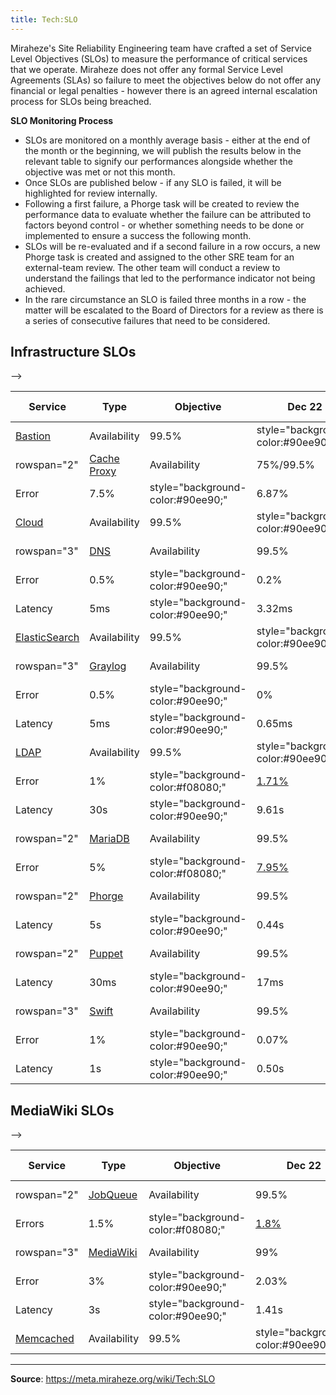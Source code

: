 ```yaml
---
title: Tech:SLO
---
```


Miraheze's Site Reliability Engineering team have crafted a set of Service Level Objectives (SLOs) to measure the performance of critical services that we operate. Miraheze does not offer any formal Service Level Agreements (SLAs) so failure to meet the objectives below do not offer any financial or legal penalties - however there is an agreed internal escalation process for SLOs being breached.

**SLO Monitoring Process**

* SLOs are monitored on a monthly average basis - either at the end of the month or the beginning, we will publish the results below in the relevant table to signify our performances alongside whether the objective was met or not this month.
* Once SLOs are published below - if any SLO is failed, it will be highlighted for review internally.
* Following a first failure, a Phorge task will be created to review the performance data to evaluate whether the failure can be attributed to factors beyond control - or whether something needs to be done or implemented to ensure a success the following month.
* SLOs will be re-evaluated and if a second failure in a row occurs, a new Phorge task is created and assigned to the other SRE team for an external-team review. The other team will conduct a review to understand the failings that led to the performance indicator not being achieved.
* In the rare circumstance an SLO is failed three months in a row - the matter will be escalated to the Board of Directors for a review as there is a series of consecutive failures that need to be considered.

## Infrastructure SLOs 

<!-- <!-- Success: style="background-color:#90ee90;" Fail: style="background-color:#f08080;" --> -->

| Service | Type | Objective | Dec 22 | Jan 23 | Feb 23 | Mar 23 | Apr 23 | May 23 | Jun 23 | Jul 23 | Aug 23 | Sep 23 | Oct 23 | Nov 23 |
| --- | --- | --- | --- | --- | --- | --- | --- | --- | --- | --- | --- | --- | --- | --- |
| [Bastion](https://meta.miraheze.org/wiki/Tech:Bastion) | Availability | 99.5% | style="background-color:#90ee90;" | 100% | style="background-color:#90ee90;" | 100% | style="background-color:#90ee90;" | 100% |
| rowspan="2" | [Cache Proxy](https://meta.miraheze.org/wiki/Tech:Varnish) | Availability | 75%/99.5% | style="background-color:#90ee90;" | 75%/99.5% | style="background-color:#90ee90;" | 75%/99.5% | style="background-color:#90ee90;" | 75%/99.9% |
| Error | 7.5% | style="background-color:#90ee90;" | 6.87% | style="background-color:#90ee90;" | 3.81% | style="background-color:#90ee90;" | 4.16% |
| [Cloud](https://meta.miraheze.org/wiki/Tech:Proxmox) | Availability | 99.5% | style="background-color:#90ee90;" | 100% | style="background-color:#90ee90;" | 100% | style="background-color:#90ee90;" | 100% |
| rowspan="3" | [DNS](https://meta.miraheze.org/wiki/Tech:DNS) | Availability | 99.5% | style="background-color:#90ee90;" | 100% | style="background-color:#90ee90;" | 100% | style="background-color:#90ee90;" | 100% |
| Error | 0.5% | style="background-color:#90ee90;" | 0.2% | style="background-color:#90ee90;" | 0.15% | style="background-color:#90ee90;" | 0.16% |
| Latency | 5ms | style="background-color:#90ee90;" | 3.32ms | style="background-color:#90ee90;" | 3.23ms | style="background-color:#90ee90;" | 3.43ms |
| [ElasticSearch](https://meta.miraheze.org/wiki/Tech:ElasticSearch) | Availability | 99.5% | style="background-color:#90ee90;" | 100% | style="background-color:#90ee90;" | 100% | style="background-color:#90ee90;" | 100% |
| rowspan="3" | [Graylog](https://meta.miraheze.org/wiki/Tech:Graylog) | Availability | 99.5% | style="background-color:#90ee90;" | 100% | style="background-color:#90ee90;" | 100% | style="background-color:#90ee90;" | 100% |
| Error | 0.5% | style="background-color:#90ee90;" | 0% | style="background-color:#90ee90;" | 0% | style="background-color:#90ee90;" | 0% |
| Latency | 5ms | style="background-color:#90ee90;" | 0.65ms | style="background-color:#90ee90;" | 0.75ms | style="background-color:#90ee90;" | 1.01ms |
| [LDAP](https://meta.miraheze.org/wiki/Tech:Ldap) | Availability | 99.5% | style="background-color:#90ee90;" | 100% | style="background-color:#90ee90;" | 100% | style="background-color:#90ee90;" | 100% |
| Error | 1% | style="background-color:#f08080;" | [1.71%](https://meta.miraheze.org/wiki/phorge:T10216) | style="background-color:#90ee90;" | 0.34% | style="background-color:#90ee90;" | 0.83% |
| Latency | 30s | style="background-color:#90ee90;" | 9.61s | style="background-color:#90ee90;" | 10.80s | style="background-color:#90ee90;" | 28.08s |
| rowspan="2" | [MariaDB](https://meta.miraheze.org/wiki/Tech:MariaDB) | Availability | 99.5% | style="background-color:#f08080;" | [98.7%](https://meta.miraheze.org/wiki/phorge:T10217) | style="background-color:#90ee90;" | 100% | style="background-color:#90ee90;" | 100% |
| Error | 5% | style="background-color:#f08080;" | [7.95%](https://meta.miraheze.org/wiki/phorge:T10217) | style="background-color:#90ee90;" | 0.01% | style="background-color:#90ee90;" | 0.01% |
| rowspan="2" | [Phorge](https://meta.miraheze.org/wiki/Tech:Phorge) | Availability | 99.5% | style="background-color:#90ee90;" | 100% | style="background-color:#90ee90;" | 99.90% | style="background-color:#90ee90;" | 99.90% |
| Latency | 5s | style="background-color:#90ee90;" | 0.44s | style="background-color:#90ee90;" | 0.57s | style="background-color:#90ee90;" | 0.64s |
| rowspan="2" | [Puppet](https://meta.miraheze.org/wiki/Tech:Puppet) | Availability | 99.5% | style="background-color:#90ee90;" | 100% | style="background-color:#90ee90;" | 100% | style="background-color:#90ee90;" | 99.99% |
| Latency | 30ms | style="background-color:#90ee90;" | 17ms | style="background-color:#90ee90;" | 18.40ms | style="background-color:#90ee90;" | 20.90ms |
| rowspan="3" | [Swift](https://meta.miraheze.org/wiki/Tech:Swift) | Availability | 99.5% | style="background-color:#90ee90;" | 100% | style="background-color:#90ee90;" | 100% | style="background-color:#90ee90;" | 100% |
| Error | 1% | style="background-color:#90ee90;" | 0.07% | style="background-color:#f08080;" | [1.06%](https://meta.miraheze.org/wiki/phorge:T10434) | style="background-color:#90ee90;" | 0.75% |
| Latency | 1s | style="background-color:#90ee90;" | 0.50s | style="background-color:#90ee90;" | 0.54s | style="background-color:#90ee90;" | 0.52s |

## MediaWiki SLOs

<!-- <!-- Success: style="background-color:#90ee90;" Fail: style="background-color:#f08080;" --> -->

| Service | Type | Objective | Dec 22 | Jan 23 | Feb 23 | Mar 23 | Apr 23 | May 23 | Jun 23 | Jul 23 | Aug 23 | Sep 23 | Oct 23 | Nov 23 |
| --- | --- | --- | --- | --- | --- | --- | --- | --- | --- | --- | --- | --- | --- | --- |
| rowspan="2" | [JobQueue](https://meta.miraheze.org/wiki/Tech:MediaWiki_appserver#Jobrunner) | Availability | 99.5% | style="background-color:#f08080;" | [95.30%](https://meta.miraheze.org/wiki/phorge:T10218) | style="background-color:#90ee90;" | 99.90% | style="background-color:#90ee90;" | 100% |
| Errors | 1.5% | style="background-color:#f08080;" | [1.8%](https://meta.miraheze.org/wiki/phorge:T10218) | style="background-color:#f08080;" | [3.37%](https://meta.miraheze.org/wiki/phorge:T10218) | style="background-color:#90ee90;" | 0.02% |
| rowspan="3" | [MediaWiki](https://meta.miraheze.org/wiki/Tech:MediaWiki_appserver) | Availability | 99% | style="background-color:#f08080;" | [96.5%](https://meta.miraheze.org/wiki/phorge:T10219) | style="background-color:#90ee90;" | 99.30% | style="background-color:#90ee90;" | 99.50% |
| Error | 3% | style="background-color:#90ee90;" | 2.03% | style="background-color:#90ee90;" | 1.54% | style="background-color:#90ee90;" | 0.35% |
| Latency | 3s | style="background-color:#90ee90;" | 1.41s | style="background-color:#90ee90;" | 1.41s | style="background-color:#90ee90;" | 1.35s |
| [Memcached](https://meta.miraheze.org/wiki/Tech:Memcached) | Availability | 99.5% | style="background-color:#90ee90;" | 100% | style="background-color:#90ee90;" | 100% | style="background-color:#90ee90;" | 100% |

----
**Source**: https://meta.miraheze.org/wiki/Tech:SLO